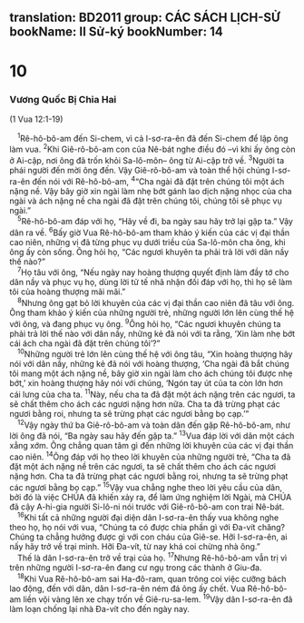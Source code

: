translation: BD2011
group: CÁC SÁCH LỊCH-SỬ
bookName: II Sử-ký 
bookNumber: 14
-------

<div class="title"><h1>10</h1><h3>Vương Quốc Bị Chia Hai</h3><p>(1 Vua 12:1-19)</p></div>
<span class="verse 2su_10_1"> <sup>1</sup>Rê-hô-bô-am đến Si-chem, vì cả I-sơ-ra-ên đã đến Si-chem để lập ông làm vua. </span>
<span class="verse 2su_10_2"><sup>2</sup>Khi Giê-rô-bô-am con của Nê-bát nghe điều đó –vì khi ấy ông còn ở Ai-cập, nơi ông đã trốn khỏi Sa-lô-môn– ông từ Ai-cập trở về. </span>
<span class="verse 2su_10_3"><sup>3</sup>Người ta phái người đến mời ông đến. Vậy Giê-rô-bô-am và toàn thể hội chúng I-sơ-ra-ên đến nói với Rê-hô-bô-am, </span>
<span class="verse 2su_10_4"><sup>4</sup>“Cha ngài đã đặt trên chúng tôi một ách nặng nề. Vậy bây giờ xin ngài làm nhẹ bớt gánh lao dịch nặng nhọc của cha ngài và ách nặng nề cha ngài đã đặt trên chúng tôi, chúng tôi sẽ phục vụ ngài.”<br/></span>
<span class="verse 2su_10_5"> <sup>5</sup>Rê-hô-bô-am đáp với họ, “Hãy về đi, ba ngày sau hãy trở lại gặp ta.” Vậy dân ra về. </span>
<span class="verse 2su_10_6"><sup>6</sup>Bấy giờ Vua Rê-hô-bô-am tham khảo ý kiến của các vị đại thần cao niên, những vị đã từng phục vụ dưới triều của Sa-lô-môn cha ông, khi ông ấy còn sống. Ông hỏi họ, “Các ngươi khuyên ta phải trả lời với dân nầy thế nào?”<br/></span>
<span class="verse 2su_10_7"> <sup>7</sup>Họ tâu với ông, “Nếu ngày nay hoàng thượng quyết định làm đầy tớ cho dân nầy và phục vụ họ, dùng lời tử tế nhã nhặn đối đáp với họ, thì họ sẽ làm tôi của hoàng thượng mãi mãi.”<br/></span>
<span class="verse 2su_10_8"> <sup>8</sup>Nhưng ông gạt bỏ lời khuyên của các vị đại thần cao niên đã tâu với ông. Ông tham khảo ý kiến của những người trẻ, những người lớn lên cùng thế hệ với ông, và đang phục vụ ông. </span>
<span class="verse 2su_10_9"><sup>9</sup>Ông hỏi họ, “Các ngươi khuyên chúng ta phải trả lời thế nào với dân nầy, những kẻ đã nói với ta rằng, ‘Xin làm nhẹ bớt cái ách cha ngài đã đặt trên chúng tôi’?”<br/></span>
<span class="verse 2su_10_10"> <sup>10</sup>Những người trẻ lớn lên cùng thế hệ với ông tâu, “Xin hoàng thượng hãy nói với dân nầy, những kẻ đã nói với hoàng thượng, ‘Cha ngài đã bắt chúng tôi mang một ách nặng nề, bây giờ xin ngài làm cho ách chúng tôi được nhẹ bớt,’ xin hoàng thượng hãy nói với chúng, ‘Ngón tay út của ta còn lớn hơn cái lưng của cha ta. </span>
<span class="verse 2su_10_11"><sup>11</sup>Này, nếu cha ta đã đặt một ách nặng trên các ngươi, ta sẽ chất thêm cho ách các ngươi nặng hơn nữa. Cha ta đã trừng phạt các ngươi bằng roi, nhưng ta sẽ trừng phạt các ngươi bằng bọ cạp.’”<br/></span>
<span class="verse 2su_10_12"> <sup>12</sup>Vậy ngày thứ ba Giê-rô-bô-am và toàn dân đến gặp Rê-hô-bô-am, như lời ông đã nói, “Ba ngày sau hãy đến gặp ta.” </span>
<span class="verse 2su_10_13"><sup>13</sup>Vua đáp lời với dân một cách xẳng xớm. Ông chẳng quan tâm gì đến những lời khuyên của các vị đại thần cao niên. </span>
<span class="verse 2su_10_14"><sup>14</sup>Ông đáp với họ theo lời khuyên của những người trẻ, “Cha ta đã đặt một ách nặng nề trên các ngươi, ta sẽ chất thêm cho ách các ngươi nặng hơn. Cha ta đã trừng phạt các ngươi bằng roi, nhưng ta sẽ trừng phạt các ngươi bằng bọ cạp.” </span>
<span class="verse 2su_10_15"><sup>15</sup>Vậy vua chẳng nghe theo lời yêu cầu của dân, bởi đó là việc CHÚA đã khiến xảy ra, để làm ứng nghiệm lời Ngài, mà CHÚA đã cậy A-hi-gia người Si-lô-ni nói trước với Giê-rô-bô-am con trai Nê-bát.<br/></span>
<span class="verse 2su_10_16"> <sup>16</sup>Khi tất cả những người đại diện dân I-sơ-ra-ên thấy vua không nghe theo họ, họ nói với vua, “Chúng ta có được chia phần gì với Ða-vít chăng? Chúng ta chẳng hưởng được gì với con cháu của Giê-se. Hỡi I-sơ-ra-ên, ai nấy hãy trở về trại mình. Hỡi Ða-vít, từ nay khá coi chừng nhà ông.”<br/> Thế là dân I-sơ-ra-ên trở về trại của họ. </span>
<span class="verse 2su_10_17"><sup>17</sup>Nhưng Rê-hô-bô-am vẫn trị vì trên những người I-sơ-ra-ên đang cư ngụ trong các thành ở Giu-đa.<br/></span>
<span class="verse 2su_10_18"> <sup>18</sup>Khi Vua Rê-hô-bô-am sai Ha-đô-ram, quan trông coi việc cưỡng bách lao động, đến với dân, dân I-sơ-ra-ên ném đá ông ấy chết. Vua Rê-hô-bô-am liền vội vàng lên xe chạy trốn về Giê-ru-sa-lem. </span>
<span class="verse 2su_10_19"><sup>19</sup>Vậy dân I-sơ-ra-ên đã làm loạn chống lại nhà Ða-vít cho đến ngày nay.<br/></span>
